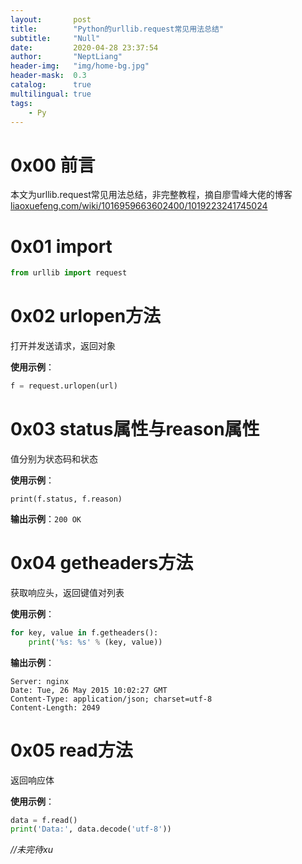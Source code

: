 ```yaml
---
layout:       post
title:        "Python的urllib.request常见用法总结"
subtitle:     "Null"
date:         2020-04-28 23:37:54
author:       "NeptLiang"
header-img:   "img/home-bg.jpg"
header-mask:  0.3
catalog:      true
multilingual: true
tags:
    - Py
---
```



# 0x00 前言

本文为urllib.request常见用法总结，非完整教程，摘自廖雪峰大佬的博客[liaoxuefeng.com/wiki/1016959663602400/1019223241745024](https://www.liaoxuefeng.com/wiki/1016959663602400/1019223241745024)

# 0x01 import

```py
from urllib import request
```

# 0x02 urlopen方法

打开并发送请求，返回对象

**使用示例**：
```py
f = request.urlopen(url)
```

# 0x03 status属性与reason属性

值分别为状态码和状态

**使用示例**：
```
print(f.status, f.reason)
```

**输出示例**：```200 OK```

# 0x04 getheaders方法

获取响应头，返回键值对列表

**使用示例**：
```py
for key, value in f.getheaders():
    print('%s: %s' % (key, value))
```

**输出示例**：
```http
Server: nginx
Date: Tue, 26 May 2015 10:02:27 GMT
Content-Type: application/json; charset=utf-8
Content-Length: 2049
```

# 0x05 read方法

返回响应体

**使用示例**：
```py
data = f.read()
print('Data:', data.decode('utf-8'))
```


_//未完待xu_
